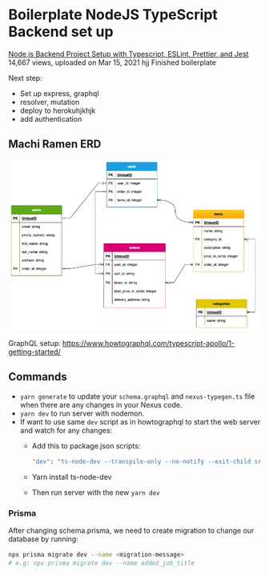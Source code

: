 # Boilerplate NodeJS TypeScript Backend set up

[Node.js Backend Project Setup with Typescript, ESLint, Prettier, and Jest](https://www.youtube.com/watch?v=BKz7rnbQyK4&ab_channel=LeoRoese)
14,667 views, uploaded on Mar 15, 2021
hjj
Finished boilerplate

Next step:

- Set up express, graphql
- resolver, mutation
- deploy to herokuhjkhjk
- add authentication

## Machi Ramen ERD

![entity relations diagram](documentation/machi-ramen-erd.jpeg)

GraphQL setup:
<https://www.howtographql.com/typescript-apollo/1-getting-started/>

## Commands

- `yarn generate` to update your `schema.graphql` and `nexus-typegen.ts` file when there are any changes in your Nexus code.
- `yarn dev` to run server with nodemon.
- If want to use same `dev` script as in howtographql to start the web server and watch for any changes:
  - Add this to package.json scripts:

    ```bash
    "dev": "ts-node-dev --transpile-only --no-notify --exit-child src/index.ts",
    ```

  - Yarn install ts-node-dev
  - Then run server with the new `yarn dev`

### Prisma

After changing schema.prisma, we need to create migration to change our database by running:

```bash
npx prisma migrate dev --name <migration-message>
# e.g: npx prisma migrate dev --name added_job_title
```
